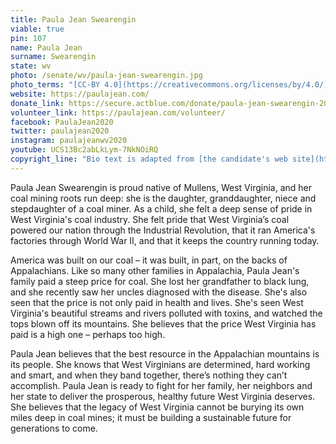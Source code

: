 ```yaml
---
title: Paula Jean Swearengin
viable: true
pin: 107
name: Paula Jean
surname: Swearengin
state: wv
photo: /senate/wv/paula-jean-swearengin.jpg
photo_terms: "[CC-BY 4.0](https://creativecommons.org/licenses/by/4.0/) [photo](https://en.wikipedia.org/wiki/Paula_Jean_Swearengin#/media/File:Portrait_of_Paula_Jean_Swearengin.png) by Wikipedia user DrOwl19."
website: https://paulajean.com/
donate_link: https://secure.actblue.com/donate/paula-jean-swearengin-2020
volunteer_link: https://paulajean.com/volunteer/
facebook: PaulaJean2020
twitter: paulajean2020
instagram: paulajeanwv2020
youtube: UCS13Bc2abLkLym-7NkNOiRQ
copyright_line: "Bio text is adapted from [the candidate's web site](https://paulajean.com/about/) and may be &copy; Paula Jean for West Virginia."
---
```

Paula Jean Swearengin is proud native of Mullens, West Virginia, and her coal mining roots run deep: she is the daughter, granddaughter, niece and stepdaughter of a coal miner. As a child, she felt a deep sense of pride in West Virginia's coal industry. She felt pride that West Virginia’s coal powered our nation through the Industrial Revolution, that it ran America's factories through World War II, and that it keeps the country running today.

America was built on our coal – it was built, in part, on the backs of Appalachians. Like so many other families in Appalachia, Paula Jean's family paid a steep price for coal. She lost her grandfather to black lung, and she recently saw her uncles diagnosed with the disease. She's also seen that the price is not only paid in health and lives. She's seen West Virginia's beautiful streams and rivers polluted with toxins, and watched the tops blown off its mountains. She believes that the price West Virginia has paid is a high one – perhaps too high.

Paula Jean believes that the best resource in the Appalachian mountains is its people. She knows that West Virginians are determined, hard working and smart, and when they band together, there’s nothing they can’t accomplish. Paula Jean is ready to fight for her family, her neighbors and her state to deliver the prosperous, healthy future West Virginia deserves. She believes that the legacy of West Virginia cannot be burying its own miles deep in coal mines; it must be building a sustainable future for generations to come.
